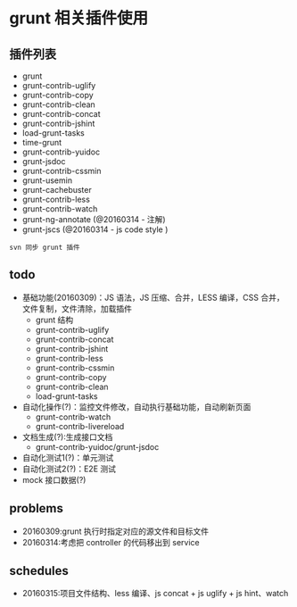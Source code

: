 grunt 相关插件使用
=====

## 插件列表
* grunt
* grunt-contrib-uglify
* grunt-contrib-copy
* grunt-contrib-clean
* grunt-contrib-concat
* grunt-contrib-jshint
* load-grunt-tasks
* time-grunt
* grunt-contrib-yuidoc
* grunt-jsdoc
* grunt-contrib-cssmin
* grunt-usemin
* grunt-cachebuster
* grunt-contrib-less
* grunt-contrib-watch
* grunt-ng-annotate (@20160314 - 注解)
* grunt-jscs (@20160314 - js code style )


`svn 同步 grunt 插件`

## todo
* 基础功能(20160309)：JS 语法，JS 压缩、合并，LESS 编译，CSS 合并，文件复制，文件清除，加载插件
    - grunt 结构
    - grunt-contrib-uglify
    - grunt-contrib-concat
    - grunt-contrib-jshint
    - grunt-contrib-less
    - grunt-contrib-cssmin
    - grunt-contrib-copy
    - grunt-contrib-clean
    - load-grunt-tasks
* 自动化操作(?)：监控文件修改，自动执行基础功能，自动刷新页面
    - grunt-contrib-watch
    - grunt-contrib-livereload
* 文档生成(?):生成接口文档
    - grunt-contrib-yuidoc/grunt-jsdoc
* 自动化测试1(?)：单元测试
* 自动化测试2(?)：E2E 测试
* mock 接口数据(?)

## problems
* 20160309:grunt 执行时指定对应的源文件和目标文件
* 20160314:考虑把 controller 的代码移出到 service

## schedules
* 20160315:项目文件结构、less 编译、js concat + js uglify + js hint、watch
